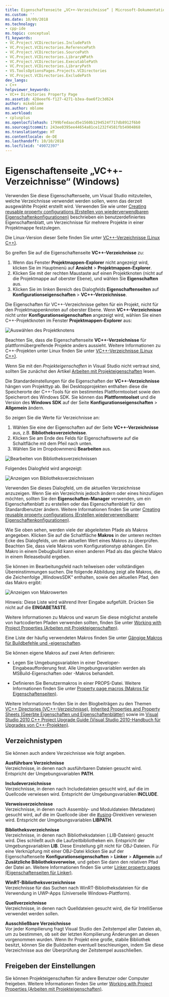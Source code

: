 ```yaml
---
title: Eigenschaftenseite „VC++-Verzeichnisse“ | Microsoft-Dokumentation
ms.custom: ''
ms.date: 10/09/2018
ms.technology:
- cpp-ide
ms.topic: conceptual
f1_keywords:
- VC.Project.VCDirectories.IncludePath
- VC.Project.VCDirectories.ReferencePath
- VC.Project.VCDirectories.SourcePath
- VC.Project.VCDirectories.LibraryWPath
- VC.Project.VCDirectories.ExecutablePath
- VC.Project.VCDirectories.LibraryPath
- VS.ToolsOptionsPages.Projects.VCDirectories
- VC.Project.VCDirectories.ExcludePath
dev_langs:
- C++
helpviewer_keywords:
- VC++ Directories Property Page
ms.assetid: 428eeef6-f127-4271-b3ea-0ae6f2c3d624
author: mikeblome
ms.author: mblome
ms.workload:
- cplusplus
ms.openlocfilehash: 1799bfedaacd5e1560b1294524f717db8912f6b0
ms.sourcegitcommit: 243ee0395ee44654a81ce1232f4581fb54904868
ms.translationtype: HT
ms.contentlocale: de-DE
ms.lasthandoff: 10/10/2018
ms.locfileid: "49072397"
---
```

# <a name="vc-directories-property-page-windows"></a>Eigenschaftenseite „VC++-Verzeichnisse“ (Windows)

Verwenden Sie diese Eigenschaftenseite, um Visual Studio mitzuteilen, welche Verzeichnisse verwendet werden sollen, wenn das derzeit ausgewählte Projekt erstellt wird. Verwenden Sie wie unter [Creating reusable property configurations (Erstellen von wiederverwendbaren Eigenschaftenkonfigurationen)](working-with-project-properties.md#bkmkPropertySheets) beschrieben ein benutzerdefiniertes Eigenschaftenblatt, um Verzeichnisse für mehrere Projekte in einer Projektmappe festzulegen.

Die Linux-Version dieser Seite finden Sie unter [VC++-Verzeichnisse (Linux C++)](../linux/prop-pages/directories-linux.md).

So greifen Sie auf die Eigenschaftenseite **VC++-Verzeichnisse** zu:

1. Wenn das Fenster **Projektmappen-Explorer** nicht angezeigt wird, klicken Sie im Hauptmenü auf **Ansicht** > **Projektmappen-Explorer**.
1. Klicken Sie mit der rechten Maustaste auf einen Projektknoten (nicht auf die Projektmappe auf oberster Ebene), und wählen Sie **Eigenschaften** aus.
1. Klicken Sie im linken Bereich des Dialogfelds **Eigenschaftenseiten** auf **Konfigurationseigenschaften** > **VC++-Verzeichnisse**.

Die Eigenschaften für VC++-Verzeichnisse gelten für ein Projekt, nicht für den Projektmappenknoten auf oberster Ebene. Wenn **VC++-Verzeichnisse** nicht unter **Konfigurationseigenschaften** angezeigt wird, wählen Sie einen C++-Projektknoten im Fenster **Projektmappen-Explorer** aus:

![Auswählen des Projektknotens](media/vcppdir.png "Auswählen des Projektknotens zum Anzeigen der Eigenschaften von VC++-Verzeichnissen")

Beachten Sie, dass die Eigenschaftenseite **VC++-Verzeichnisse** für plattformübergreifende Projekte anders aussieht. Weitere Informationen zu C++-Projekten unter Linux finden Sie unter [VC++-Verzeichnisse (Linux C++)](../linux/prop-pages/directories-linux.md).

Wenn Sie mit den *Projekteigenschaften* in Visual Studio nicht vertraut sind, sollten Sie zunächst den Artikel [Arbeiten mit Projekteigenschaften](working-with-project-properties.md) lesen.

Die Standardeinstellungen für die Eigenschaften der **VC++-Verzeichnisse** hängen vom Projekttyp ab. Bei Desktopprojekten enthalten diese die Speicherorte der C++-Tools für ein bestimmtes Plattformtoolset sowie den Speicherort des Windows SDK. Sie können das **Plattformtoolset** und die Version des **Windows SDK** auf der Seite **Konfigurationseigenschaften** > **Allgemein** ändern.

So zeigen Sie die Werte für Verzeichnisse an:

1. Wählen Sie eine der Eigenschaften auf der Seite **VC++-Verzeichnisse** aus, z.B. **Bibliotheksverzeichnisse**.
1. Klicken Sie am Ende des Felds für Eigenschaftswerte auf die Schaltfläche mit dem Pfeil nach unten.
1. Wählen Sie im Dropdownmenü **Bearbeiten** aus.

![Bearbeiten von Bibliotheksverzeichnissen](media/vcppdir_libdir_edit.png "Dialogfenster für das Bearbeiten von Bibliothekspfaden")

Folgendes Dialogfeld wird angezeigt:

![Anzeigen von Bibliotheksverzeichnissen](media/vcppdir_libdir.png "Dialogfeld für das Hinzufügen oder Entfernen von Bibliothekspfaden")

Verwenden Sie dieses Dialogfeld, um die aktuellen Verzeichnisse anzuzeigen. Wenn Sie ein Verzeichnis jedoch ändern oder eines hinzufügen möchten, sollten Sie den **Eigenschaften-Manager** verwenden, um ein Eigenschaftenblatt zu erstellen oder das Eigenschaftenblatt für den Standardbenutzer ändern. Weitere Informationen finden Sie unter [Creating reusable property configurations (Erstellen wiederverwendbarer Eigenschaftenkonfigurationen)](working-with-project-properties.md#bkmkPropertySheets).

Wie Sie oben sehen, werden viele der abgeleiteten Pfade als Makros angegeben.  Klicken Sie auf die Schaltfläche **Makros** in der unteren rechten Ecke des Dialogfelds, um den aktuellen Wert eines Makros zu überprüfen. Beachten Sie, dass viele Makros vom Konfigurationstyp abhängen. Ein Makro in einem Debugbuild kann einen anderen Pfad als das gleiche Makro in einem Releasebuild ergeben.

Sie können im Bearbeitungsfeld nach teilweisen oder vollständigen Übereinstimmungen suchen. Die folgende Abbildung zeigt alle Makros, die die Zeichenfolge „WindowsSDK“ enthalten, sowie den aktuellen Pfad, den das Makro ergibt:

![Anzeigen von Makrowerten](media/vcppdir_libdir_macros.png "Dialogfeld für das Bearbeiten von Makros")

Hinweis: Diese Liste wird während Ihrer Eingabe aufgefüllt. Drücken Sie nicht auf die **EINGABETASTE**.

Weitere Informationen zu Makros und warum Sie diese möglichst anstelle von hartcodierten Pfaden verwenden sollten, finden Sie unter [Working with Project Properties (Arbeiten mit Projekteigenschaften)](../ide/working-with-project-properties.md#bkmkPropertiesVersusMacros).

Eine Liste der häufig verwendeten Makros finden Sie unter [Gängige Makros für Buildbefehle und -eigenschaften](common-macros-for-build-commands-and-properties.md).

Sie können eigene Makros auf zwei Arten definieren:

- Legen Sie Umgebungsvariablen in einer Developer-Eingabeaufforderung fest. Alle Umgebungsvariablen werden als MSBuild-Eigenschaften oder -Makros behandelt.

- Definieren Sie Benutzermakros in einer PROPS-Datei. Weitere Informationen finden Sie unter [Property page macros (Makros für Eigenschaftenseiten)](working-with-project-properties.md#bkmkPropertiesVersusMacros).

Weitere Informationen finden Sie in den Blogbeiträgen zu den Themen [VC++ Directories (VC++-Verzeichnisse)](http://blogs.msdn.com/b/vsproject/archive/2009/07/07/vc-directories.aspx), [Inherited Properties and Property Sheets (Geerbte Eigenschaften und Eigenschaftenblätter)](http://blogs.msdn.com/b/vsproject/archive/2009/06/23/inherited-properties-and-property-sheets.aspx) sowie im [Visual Studio 2010 C++ Project Upgrade Guide (Visual Studio 2010-Handbuch für Upgrades von C++-Projekten)](http://blogs.msdn.com/b/vcblog/archive/2010/03/02/visual-studio-2010-c-project-upgrade-guide.aspx).

## <a name="directory-types"></a>Verzeichnistypen

Sie können auch andere Verzeichnisse wie folgt angeben.

**Ausführbare Verzeichnisse**<br/>
Verzeichnisse, in denen nach ausführbaren Dateien gesucht wird. Entspricht der Umgebungsvariablen **PATH**.

**Includeverzeichnisse**<br/>
Verzeichnisse, in denen nach Includedateien gesucht wird, auf die im Quellcode verwiesen wird. Entspricht der Umgebungsvariablen **INCLUDE**.

**Verweisverzeichnisse**<br/>
Verzeichnisse, in denen nach Assembly- und Moduldateien (Metadaten) gesucht wird, auf die im Quellcode über die [#using](../preprocessor/hash-using-directive-cpp.md)-Direktiven verwiesen wird. Entspricht der Umgebungsvariablen **LIBPATH**.

**Bibliotheksverzeichnisse**<br/>
Verzeichnisse, in denen nach Bibliotheksdateien (.LIB-Dateien) gesucht wird. Dies schließt auch die Laufzeitbibliotheken ein. Entspricht der Umgebungsvariablen **LIB**. Diese Einstellung gilt nicht für OBJ-Dateien. Für eine Verknüpfung mit einer OBJ-Datei klicken Sie auf der Eigenschaftenseite **Konfigurationseigenschaften** > **Linker** > **Allgemein** auf **Zusätzliche Bibliotheksverweise**, und geben Sie dann den relativen Pfad der Datei an. Weitere Informationen finden Sie unter [Linker property pages (Eigenschaftenseiten für Linker)](../ide/linker-property-pages.md).

**WinRT-Bibliotheksverzeichnisse**<br/>
Verzeichnisse für das Suchen nach WinRT-Bibliotheksdateien für die Verwendung in UWP-Apps (Universelle Windows-Plattform).

**Quellverzeichnisse**<br/>
Verzeichnisse, in denen nach Quelldateien gesucht wird, die für IntelliSense verwendet werden sollen.

**Ausschließbare Verzeichnisse**<br/>
Vor jeder Kompilierung fragt Visual Studio den Zeitstempel aller Dateien ab, um zu bestimmen, ob seit der letzten Kompilierung Änderungen an diesen vorgenommen wurden. Wenn Ihr Projekt eine große, stabile Bibliothek besitzt, können Sie die Buildzeiten eventuell beschleunigen, indem Sie diese Verzeichnisse aus der Überprüfung der Zeitstempel ausschließen.

## <a name="sharing-the-settings"></a>Freigeben der Einstellungen

Sie können Projekteigenschaften für andere Benutzer oder Computer freigeben. Weitere Informationen finden Sie unter [Working with Project Properties (Arbeiten mit Projekteigenschaften)](../ide/working-with-project-properties.md).
